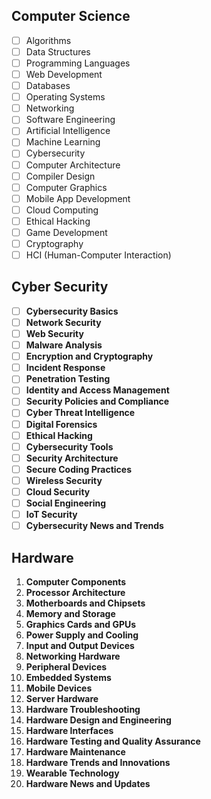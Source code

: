 ## Computer Science

- [ ] Algorithms
- [ ] Data Structures
- [ ] Programming Languages
- [ ] Web Development
- [ ] Databases
- [ ] Operating Systems
- [ ] Networking
- [ ] Software Engineering
- [ ] Artificial Intelligence
- [ ]  Machine Learning
- [ ]  Cybersecurity
- [ ]  Computer Architecture
- [ ]  Compiler Design
- [ ]  Computer Graphics
- [ ]  Mobile App Development
- [ ]  Cloud Computing
- [ ]  Ethical Hacking
- [ ]  Game Development
- [ ]  Cryptography
- [ ]  HCI (Human-Computer Interaction)

## Cyber Security

- [ ] **Cybersecurity Basics**
- [ ] **Network Security**
- [ ] **Web Security**
- [ ] **Malware Analysis**
- [ ] **Encryption and Cryptography**
- [ ] **Incident Response**
- [ ] **Penetration Testing**
- [ ] **Identity and Access Management**
- [ ] **Security Policies and Compliance**
- [ ]  **Cyber Threat Intelligence**
- [ ]  **Digital Forensics**
- [ ]  **Ethical Hacking**
- [ ]  **Cybersecurity Tools**
- [ ]  **Security Architecture**
- [ ]  **Secure Coding Practices**
- [ ]  **Wireless Security**
- [ ]  **Cloud Security**
- [ ]  **Social Engineering**
- [ ]  **IoT Security**
- [ ]  **Cybersecurity News and Trends**

## Hardware
1. **Computer Components**
2. **Processor Architecture**
3. **Motherboards and Chipsets**
4. **Memory and Storage**
5. **Graphics Cards and GPUs**
6. **Power Supply and Cooling**
7. **Input and Output Devices**
8. **Networking Hardware**
9. **Peripheral Devices**
10. **Embedded Systems**
11. **Mobile Devices**
12. **Server Hardware**
13. **Hardware Troubleshooting**
14. **Hardware Design and Engineering**
15. **Hardware Interfaces**
16. **Hardware Testing and Quality Assurance**
17. **Hardware Maintenance**
18. **Hardware Trends and Innovations**
19. **Wearable Technology**
20. **Hardware News and Updates**
